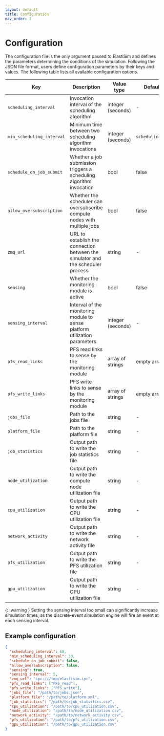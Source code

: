 ```yaml
---
layout: default
title: Configuration
nav_order: 3
---
```


# Configuration

The configuration file is the only argument passed to ElastiSim and defines the parameters determining the conditions of the simulation. Following the JSON file format, users define configuration parameters by their keys and values. The following table lists all available configuration options.

| Key                         | Description                                                                     | Value type        | Default value           | Mandatory                   |
|-----------------------------|---------------------------------------------------------------------------------|-------------------|-------------------------|-----------------------------|
| ``scheduling_interval``     | Invocation interval of the scheduling algorithm                                 | integer (seconds) | -                       | Yes                         |
| ``min_scheduling_interval`` | Minimum time between two scheduling algorithm invocations                       | integer (seconds) | ``scheduling_interval`` | No                          |
| ``schedule_on_job_submit``  | Whether a job submission triggers a scheduling algorithm invocation             | bool              | false                   | No                          |
| ``allow_oversubscription``  | Whether the scheduler can oversubscribe compute nodes with multiple jobs        | bool              | false                   | No                          |
| ``zmq_url``                 | URL to establish the connection between the simulator and the scheduler process | string            | -                       | Yes                         |
| ``sensing``                 | Whether the monitoring module is active                                         | bool              | false                   | No                          |
| ``sensing_interval``        | Interval of the monitoring module to sense platform utilization parameters      | integer (seconds) | -                       | Yes, if ``sensing`` is true |
| ``pfs_read_links``          | PFS read links to sense by the monitoring module                                | array of strings  | empty array             | No                          |
| ``pfs_write_links``         | PFS write links to sense by the monitoring module                               | array of strings  | empty array             | No                          |
| ``jobs_file``               | Path to the jobs file                                                           | string            | -                       | Yes                         |
| ``platform_file``           | Path to the platform file                                                       | string            | -                       | Yes                         |
| ``job_statistics``          | Output path to write the job statistics file                                    | string            | -                       | Yes                         |
| ``node_utilization``        | Output path to write the compute node utilization file                          | string            | -                       | Yes                         |
| ``cpu_utilization``         | Output path to write the CPU utilization file                                   | string            | -                       | Yes, if ``sensing`` is true |
| ``network_activity``        | Output path to write the network activity file                                  | string            | -                       | Yes, if ``sensing`` is true |
| ``pfs_utilization``         | Output path to write the PFS utilization file                                   | string            | -                       | Yes, if ``sensing`` is true |
| ``gpu_utilization``         | Output path to write the GPU utilization file                                   | string            | -                       | Yes, if ``sensing`` is true |

{: .warning }
Setting the sensing interval too small can significantly increase simulation times, as the discrete-event simulation engine will fire an event at each sensing interval.

## Example configuration

```json
{
  "scheduling_interval": 60,
  "min_scheduling_interval": 30,
  "schedule_on_job_submit": false,
  "allow_oversubscription": false,
  "sensing": true,
  "sensing_interval": 5,
  "zmq_url": "ipc:///tmp/elastisim.ipc",
  "pfs_read_links": ["PFS_read"],
  "pfs_write_links": ["PFS_write"],
  "jobs_file": "/path/to/jobs.json",
  "platform_file": "/path/to/platform.xml",
  "job_statistics": "/path/to/job_statistics.csv",
  "cpu_utilization": "/path/to/cpu_utilization.csv",
  "node_utilization": "/path/to/node_utilization.csv",
  "network_activity": "/path/to/network_activity.csv",
  "pfs_utilization": "/path/to/pfs_utilization.csv",
  "gpu_utilization": "/path/to/gpu_utilization.csv"
}
```
